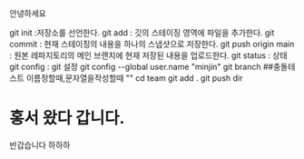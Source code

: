 안녕하세요

git init :저장소를 선언한다. 
git add : 깃의 스테이징 영역에 파일을 추가한다. 
git commit : 현재 스테이징의 내용을 하나의 스냅샷으로 저장한다. 
git push origin main : 원본 레파지토리의 메인 브랜치에 현재 저장된 내용을 업로드한다. 
git status : 상태
git config : git 설정
git config --global user.name "minjin"
git branch
##충돌테스트
이름정할때,문자열을작성할때 ""
cd team
git add .
git push
dir
# 홍서 왔다 갑니다.   
반갑습니다
하하하